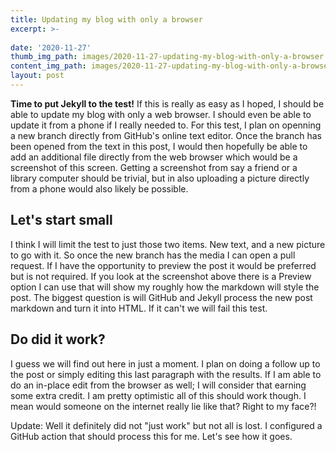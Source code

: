 ```yaml
---
title: Updating my blog with only a browser
excerpt: >-
  
date: '2020-11-27'
thumb_img_path: images/2020-11-27-updating-my-blog-with-only-a-browser.png
content_img_path: images/2020-11-27-updating-my-blog-with-only-a-browser.png
layout: post
---
```


**Time to put Jekyll to the test!** If this is really as easy as I hoped, I should be able to update my blog with only a web browser. I should even be able to update it from a phone if I really needed to. For this test, I plan on openning a new branch directly from GitHub's online text editor. Once the branch has been opened from the text in this post, I would then hopefully be able to add an additional file directly from the web browser which would be a screenshot of this screen. Getting a screenshot from say a friend or a library computer should be trivial, but in also uploading a picture directly from a phone would also likely be possible.

## Let's start small

I think I will limit the test to just those two items. New text, and a new picture to go with it. So once the new branch has the media I can open a pull request. If I have the opportunity to preview the post it would be preferred but is not required. If you look at the screenshot above there is a Preview option I can use that will show my roughly how the markdown will style the post. The biggest question is will GitHub and Jekyll process the new post markdown and turn it into HTML. If it can't we will fail this test.

## Do did it work?

I guess we will find out here in just a moment. I plan on doing a follow up to the post or simply editing this last paragraph with the results. If I am able to do an in-place edit from the browser as well; I will consider that earning some extra credit. I am pretty optimistic all of this should work though. I mean would someone on the internet really lie like that? Right to my face?!

Update: Well it definitely did not "just work" but not all is lost. I configured a GitHub action that should process this for me. Let's see how it goes.
